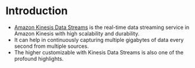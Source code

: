 # Introduction
- [Amazon Kinesis Data Streams](https://aws.amazon.com/kinesis/data-streams/) is the real-time data streaming service in Amazon Kinesis with high scalability and durability.
- It can help in continuously capturing multiple gigabytes of data every second from multiple sources.
- The higher customizable with Kinesis Data Streams is also one of the profound highlights.
